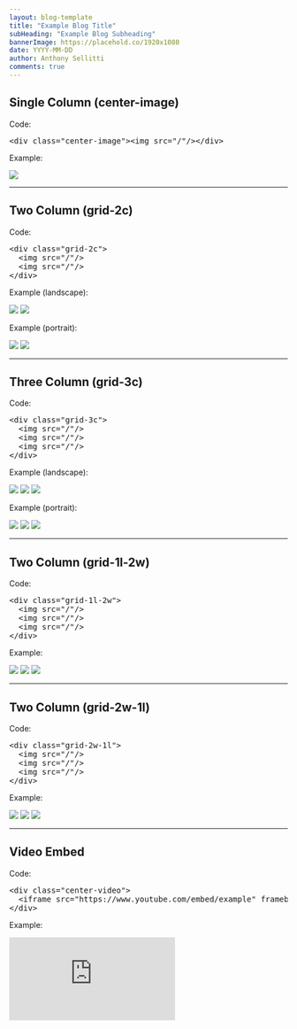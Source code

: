 ```yaml
---
layout: blog-template
title: "Example Blog Title"
subHeading: "Example Blog Subheading"
bannerImage: https://placehold.co/1920x1080
date: YYYY-MM-DD
author: Anthony Sellitti
comments: true
---
```


<h2>Single Column (center-image)</h2>

Code:

<pre>
&lt;div class="center-image"&gt;&lt;img src="/"/&gt;&lt;/div&gt;
</pre>

Example:

<div class="center-image"><img src="https://placehold.co/1920x1080" /></div>

<hr/>

<h2>Two Column (grid-2c)</h2>

Code:

<pre>
&lt;div class="grid-2c"&gt;
  &lt;img src="/"/&gt;
  &lt;img src="/"/&gt;
&lt;/div&gt;
</pre>

Example (landscape):

<div class="grid-2c">
  <img src="https://placehold.co/1920x1080" />
  <img src="https://placehold.co/1920x1080" />
</div>

Example (portrait):

<div class="grid-2c">
  <img src="https://placehold.co/1080x1920" />
  <img src="https://placehold.co/1080x1920" />
</div>

<hr/>

<h2>Three Column (grid-3c)</h2>

Code:

<pre>
&lt;div class="grid-3c"&gt;
  &lt;img src="/"/&gt;
  &lt;img src="/"/&gt;
  &lt;img src="/"/&gt;
&lt;/div&gt;
</pre>

Example (landscape):

<div class="grid-3c">
  <img src="https://placehold.co/1920x1080" />
  <img src="https://placehold.co/1920x1080" />
  <img src="https://placehold.co/1920x1080" />
</div>

Example (portrait):

<div class="grid-3c">
  <img src="https://placehold.co/1080x1920" />
  <img src="https://placehold.co/1080x1920" />
  <img src="https://placehold.co/1080x1920" />
</div>

<hr/>

<h2>Two Column (grid-1l-2w)</h2>

Code:

<pre>
&lt;div class="grid-1l-2w"&gt;
  &lt;img src="/"/&gt;
  &lt;img src="/"/&gt;
  &lt;img src="/"/&gt;
&lt;/div&gt;
</pre>

Example:

<div class="grid-1l-2w">
  <img src="https://placehold.co/1080x1920" />
  <img src="https://placehold.co/1920x1080" />
  <img src="https://placehold.co/1920x1080" />
</div>

<hr/>

<h2>Two Column (grid-2w-1l)</h2>

Code:

<pre>
&lt;div class="grid-2w-1l"&gt;
  &lt;img src="/"/&gt;
  &lt;img src="/"/&gt;
  &lt;img src="/"/&gt;
&lt;/div&gt;
</pre>

Example:

<div class="grid-2w-1l">
  <img src="https://placehold.co/1920x1080" />
  <img src="https://placehold.co/1920x1080" />
  <img src="https://placehold.co/1080x1920" />
</div>

<hr/>

<h2>Video Embed</h2>

Code:

<pre>
&lt;div class="center-video"&gt;
  &lt;iframe src="https://www.youtube.com/embed/example" frameborder="0" allowfullscreen&gt;&lt;/iframe&gt;
&lt;/div&gt;
</pre>

Example:

<div class="center-video"><iframe src="https://www.youtube.com/embed/example" frameborder="0" allowfullscreen></iframe></div>
